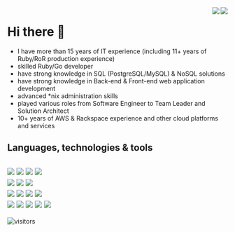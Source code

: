 <img align='right' src="https://github-readme-stats.vercel.app/api?username=serg-kovalev&count_private=true&show_icons=true&line_height=27">
<a href="https://www.linkedin.com/in/skavaliou"><img align='right' src="https://img.shields.io/badge/LinkedIn-Me-informational?style=flat&logo=LinkedIn&logoColor=white&color=2bbc8a"></a>

# Hi there 👋

- I have more than 15 years of IT experience (including 11+ years of Ruby/RoR production experience)
- skilled Ruby/Go developer
- have strong knowledge in SQL (PostgreSQL/MySQL) & NoSQL solutions
- have strong knowledge in Back-end & Front-end web application development
- advanced *nix administration skills
- played various roles from Software Engineer to Team Leader and Solution Architect
- 10+ years of AWS & Rackspace experience and other cloud platforms and services

## Languages, technologies & tools
![](https://img.shields.io/badge/Lang-Ruby-informational?style=flat&logo=Ruby&logoColor=white&color=2bbc8a)
![](https://img.shields.io/badge/Lang-Go-informational?style=flat&logo=Go&logoColor=white&color=2bbc8a)
![](https://img.shields.io/badge/Lang-Python-informational?style=flat&logo=Python&logoColor=white&color=2bbc8a)
![](https://img.shields.io/badge/Lang-JavaScript-informational?style=flat&logo=JavaScript&logoColor=white&color=2bbc8a)
<br>
![](https://img.shields.io/badge/Framework-Rails-informational?style=flat&logo=RubyOnRails&logoColor=white&color=2bbc8a)
![](https://img.shields.io/badge/Framework-Echo-informational?style=flat&logo=echo&logoColor=white&color=2bbc8a)
![](https://img.shields.io/badge/Framework-React-informational?style=flat&logo=react&logoColor=white&color=2bbc8a)
<br>
![](https://img.shields.io/badge/DevOps-Kubernetes-informational?style=flat&logo=kubernetes&logoColor=white&color=2bbc8a)
![](https://img.shields.io/badge/DevOps-Docker-informational?style=flat&logo=docker&logoColor=white&color=2bbc8a)
![](https://img.shields.io/badge/DevOps-Bash-informational?style=flat&logo=GNU%20bash&logoColor=white&color=2bbc8a)
![](https://img.shields.io/badge/DevOps-AWS-informational?style=flat&logo=AWS&logoColor=white&color=2bbc8a)
<br>
![](https://img.shields.io/badge/DB-Postgresql-informational?style=flat&logo=Postgresql&logoColor=white&color=2bbc8a)
![](https://img.shields.io/badge/DB-Mysql-informational?style=flat&logo=Mysql&logoColor=white&color=2bbc8a)
![](https://img.shields.io/badge/Redis-informational?style=flat&logo=Redis&logoColor=white&color=2bbc8a)
![](https://img.shields.io/badge/Apache%20Kafka-informational?style=flat&logo=Apache%20Kafka&logoColor=white&color=2bbc8a)
![](https://img.shields.io/badge/MongoDB-informational?style=flat&logo=MongoDB&logoColor=white&color=2bbc8a)
<br>
---------------------------------------
![visitors](https://visitor-badge.glitch.me/badge?page_id=serg-kovalev)

